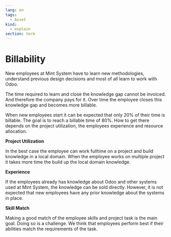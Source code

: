 ```yaml
---
lang: en
tags:
  - Asset
kind:
  - explain
section: term
---
```

# Billability

New employees at Mint System have to learn new methodologies, understand previous design decisions and most of all learn to work with Odoo.

The time required to learn and close the knowledge gap cannot be invoiced. And therefore the company pays for it. Over time the employee closes this knowledge gap and becomes more billable.

When new employees start it can be expected that only 20% of their time is billable. The goal is to reach a billable time of 80%. How to get there depends on the project utilization, the employees experience and resource allocation.

**Project Utilization**

In the best case the employee can work fulltime on a project and build knowledge in a local domain. When the employee works on multiple project it takes more time the build up the local domain knowledge.

**Experience**

If the employees already has knowledge about Odoo and other systems used at Mint System, the knowledge can be sold directly. However, it is not expected that new employees have any prior knowledge about the systems in place.

**Skill Match**

Making a good match of the employee skills and project task is the main goal. Doing so is a challenge. We think that employees perform best if their abilities match the requirements of the task.

